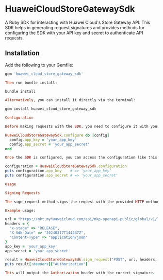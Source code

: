 # HuaweiCloudStoreGatewaySdk

A Ruby SDK for interacting with Huawei Cloud's Store Gateway API. This SDK helps in generating request signatures and provides methods for configuring the SDK with your API key and secret to authenticate API requests.

## Installation

Add the following to your Gemfile:

```ruby
gem 'huawei_cloud_store_gateway_sdk'

Then run bundle install:

bundle install

Alternatively, you can install it directly via the terminal:

gem install huawei_cloud_store_gateway_sdk

Configuration

Before making requests with the SDK, you need to configure it with your app_key and app_secret. You can do this as follows:

HuaweiCloudStoreGatewaySdk.configure do |config|
  config.app_key = 'your_app_key'
  config.app_secret = 'your_app_secret'
end

Once the SDK is configured, you can access the configuration like this:

configuration = HuaweiCloudStoreGatewaySdk.configuration
puts configuration.app_key    # => 'your_app_key'
puts configuration.app_secret # => 'your_app_secret'

Usage

Signing Requests

The sign_request method signs the request with the provided HTTP method, URL, headers, app_key, and app_secret. It generates the required signature and includes it in the Authorization header.

Example usage:

url = "https://mkt.myhuaweicloud.com/api/mkp-openapi-public/global/v1/license/activate"
headers = {
  "x-stage" => "RELEASE",
  "X-Sdk-Date" => "20240317T144237Z",
  "Content-Type" => "application/json"
}
app_key = 'your_app_key'
app_secret = 'your_app_secret'

result = HuaweiCloudStoreGatewaySdk.sign_request("POST", url, headers, "")
puts result[:headers]["Authorization"]

This will output the Authorization header with the correct signature.
  